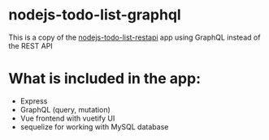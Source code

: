 # nodejs-todo-list-graphql
This is a copy of the [nodejs-todo-list-restapi](https://github.com/term51/nodejs-todo-list-restapi) app using GraphQL instead of the REST API

# What is included in the app:
- Express
- GraphQL (query, mutation)
- Vue frontend with vuetify UI
- sequelize for working with MySQL database
